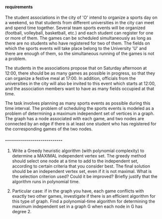 #### requirements

The student associations in the city of 'O' intend to organize a sports day on a weekend, so that students from different universities in the city can meet and spend time together. Several team sports events will be organized (football, volleyball, basketball, etc.) and each student can register for one or more of them. The games can be scheduled simultaneously as long as there are no students who have registered for two of them. The fields on which the sports events will take place belong to the University 'U' and there are enough of them, so the simultaneous running of the games is not a problem.

The students in the associations propose that on Saturday afternoon at 12:00, there should be as many games as possible in progress, so that they can organize a festive meal at 17:00. In addition, officials from the universities in the city will also be invited to this event which starts at 12:00, and the association members want to have as many fields occupied at that time.

The task involves planning as many sports events as possible during this time interval. The problem of scheduling the sports events is modeled as a problem of determining a maximum independent set of vertices in a graph. The graph has a node associated with each game, and two nodes are connected by an edge if there is at least one student who has registered for the corresponding games of the two nodes.

#### -----------------------------

1. Write a Greedy heuristic algorithm (with polynomial complexity) to determine a MAXIMAL independent vertex set. The greedy method should select one node at a time to add to the independent set, according to certain criteria that you consider best.
The final solution should be an independent vertex set, even if it is not maximal. What is the selection criterion used? Could it be improved? Briefly justify that the algorithm runs in polynomial time.

2. Particular case: if in the graph you have, each game conflicts with exactly two other games, investigate if there is an efficient algorithm for this type of graph. Find a polynomial-time algorithm for determining the maximum independent set in a graph G when each node in G has degree 2.
